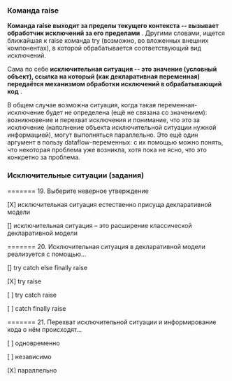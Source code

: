 ### Команда raise

**Команда raise выходит за пределы текущего контекста -- вызывает обработчик исключений за его пределами** . Другими словами, ищется ближайшая к raise команда try (возможно, во вложенных внешних компонентах), в которой обрабатывается соответствующий вид исключений.

Сама по себе  **исключительная ситуация -- это значение (условный объект), ссылка на который (как декларативная переменная) передаётся механизмом обработки исключений в обрабатывающий код** .

В общем случае возможна ситуация, когда такая переменная-исключение будет не определена (ещё не связана со значением): возникновение и перехват исключения и понимание, что это за исключение (наполнение объекта исключительной ситуации нужной информацией), могут выполняться параллельно. Это ещё один аргумент в пользу dataflow-переменных: с их помощью можно понять, что некоторая проблема уже возникла, хотя пока не ясно, что это конкретно за проблема.




### Исключительные ситуации (задания)

======= 19. Выберите неверное утверждение

[X] исключительная ситуация естественно присуща декларативной модели

[] исключительная ситуация – это расширение классической декларативной модели

======= 20. Исключительная ситуация в декларативной модели реализуется с помощью...

[] try catch else finally raise

[X] try raise

[ ] try catch raise

[ ] catch finally raise

======= 21. Перехват исключительной ситуации и информирование кода о нём происходят...

[ ] одновременно

[ ] независимо

[X] параллельно
